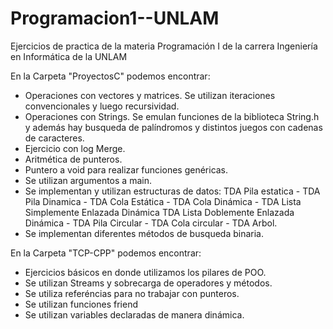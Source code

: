# Programacion1--UNLAM
Ejercicios de practica de la materia Programación I de la carrera Ingeniería en Informática de la UNLAM


En la Carpeta "ProyectosC" podemos encontrar: 
- Operaciones con vectores y matrices. Se utilizan iteraciones convencionales y luego recursividad.
- Operaciones con Strings. Se emulan funciones de la biblioteca String.h y además hay busqueda de palíndromos y distintos juegos con cadenas de caracteres.
- Ejercicio con log Merge.
- Aritmética de punteros.
- Puntero a void para realizar funciones genéricas.
- Se utilizan argumentos a main.
- Se implementan y utilizan estructuras de datos: TDA Pila estatica - TDA Pila Dinamica - TDA Cola Estática - TDA Cola Dinámica - TDA Lista Simplemente Enlazada Dinámica
  TDA Lista Doblemente Enlazada Dinámica - TDA Pila Circular - TDA Cola circular - TDA Arbol.
- Se implementan diferentes métodos de busqueda binaria.

En la Carpeta "TCP-CPP" podemos encontrar: 
- Ejercicios básicos en donde utilizamos los pilares de POO.
- Se utilizan Streams y sobrecarga de operadores y métodos.
- Se utiliza referéncias para no trabajar con punteros.
- Se utilizan funciones friend
- Se utilizan variables declaradas de manera dinámica.



